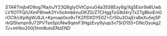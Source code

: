 $START$mjb4D9og7Ra/nJY23Q8gIyOVtCpvuG4a35S8Exy8g/Xg5Eior9a6UwbLV1IOTFQ/UXmP8hwA3Yv5s4mbknuDKZG/Z7CHggToG8d4ryTx2TgBboEm0rOC9/cKp6gWJ8JL+Kproap0sx9vTKZPDXDYE0Z+Cr50u3OsjErsBeXu5ejSPrkQl5Ismpn9J72PVTsn5pUNw9qenF3HgzEvy9yiup3v7SrD1S5+DNcDyukg27J+mHbo200j1itmt8utoENz$END$